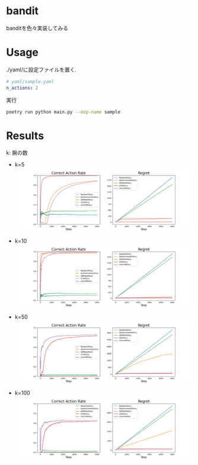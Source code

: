 # bandit
banditを色々実装してみる

# Usage

./yaml/に設定ファイルを置く.

```yaml
# yaml/sample.yaml
n_actions: 2
```

実行

```bash
poetry run python main.py --exp-name sample
```

# Results
k: 腕の数

- k=5
![](./results/k_5.png)

- k=10
![](./results/k_10.png)

- k=50
![](./results/k_50.png)

- k=100
![](results/k_100.png)


